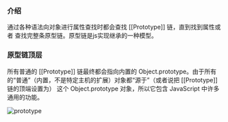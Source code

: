 ### 介绍

通过各种语法向对象进行属性查找时都会查找 [[Prototype]] 链，直到找到属性或者 查找完整条原型链。原型链是js实现继承的一种模型。

### 原型链顶层

所有普通的 [[Prototype]] 链最终都会指向内置的 Object.prototype。由于所有的“普通”（内置，不是特定主机的扩展）对象都“源于”（或者说把 [[Prototype]] 链的顶端设置为） 这个 Object.prototype 对象，所以它包含 JavaScript 中许多通用的功能。



![prototype](D:\personal_files\md\知识整理\js\img\prototype.jpg)